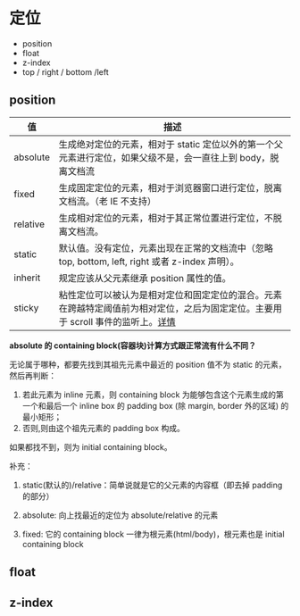 # 定位

* position
* float
* z-index
* top / right / bottom /left

## position

| 值       | 描述                                                         |
| -------- | ------------------------------------------------------------ |
| absolute | 生成绝对定位的元素，相对于 static 定位以外的第一个父元素进行定位，如果父级不是，会一直往上到 body，脱离文档流 |
| fixed    | 生成固定定位的元素，相对于浏览器窗口进行定位，脱离文档流。（老 IE 不支持） |
| relative | 生成相对定位的元素，相对于其正常位置进行定位，不脱离文档流。 |
| static   | 默认值。没有定位，元素出现在正常的文档流中（忽略 top, bottom, left, right 或者 z-index 声明）。 |
| inherit  | 规定应该从父元素继承 position 属性的值。                     |
| sticky   | 粘性定位可以被认为是相对定位和固定定位的混合。元素在跨越特定阈值前为相对定位，之后为固定定位。主要用于 scroll 事件的监听上。[详情](https://link.juejin.im/?target=https%3A%2F%2Fdeveloper.mozilla.org%2Fzh-CN%2Fdocs%2FWeb%2FCSS%2Fposition) |

**absolute 的 containing block(容器块)计算方式跟正常流有什么不同？**

无论属于哪种，都要先找到其祖先元素中最近的 position 值不为 static 的元素，然后再判断：

1. 若此元素为 inline 元素，则 containing block 为能够包含这个元素生成的第一个和最后一个 inline box 的 padding box (除 margin, border 外的区域) 的最小矩形；
2. 否则,则由这个祖先元素的 padding box 构成。

如果都找不到，则为 initial containing block。

补充：

1. static(默认的)/relative：简单说就是它的父元素的内容框（即去掉 padding 的部分）

2. absolute: 向上找最近的定位为 absolute/relative 的元素

3. fixed: 它的 containing block 一律为根元素(html/body)，根元素也是 initial containing block

## float

## z-index